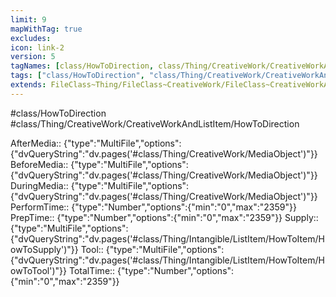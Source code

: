 ```yaml
---
limit: 9
mapWithTag: true
excludes:
icon: link-2
version: 5
tagNames: [class/HowToDirection, class/Thing/CreativeWork/CreativeWorkAndListItem/HowToDirection, schema-org/HowToDirection]
tags: ["class/HowToDirection", "class/Thing/CreativeWork/CreativeWorkAndListItem/HowToDirection"]
extends: FileClass~Thing/FileClass~CreativeWork/FileClass~CreativeWorkAndListItem
---
```


#class/HowToDirection
#class/Thing/CreativeWork/CreativeWorkAndListItem/HowToDirection

AfterMedia:: {"type":"MultiFile","options":{"dvQueryString":"dv.pages('#class/Thing/CreativeWork/MediaObject')"}}
BeforeMedia:: {"type":"MultiFile","options":{"dvQueryString":"dv.pages('#class/Thing/CreativeWork/MediaObject')"}}
DuringMedia:: {"type":"MultiFile","options":{"dvQueryString":"dv.pages('#class/Thing/CreativeWork/MediaObject')"}}
PerformTime:: {"type":"Number","options":{"min":"0","max":"2359"}}
PrepTime:: {"type":"Number","options":{"min":"0","max":"2359"}}
Supply:: {"type":"MultiFile","options":{"dvQueryString":"dv.pages('#class/Thing/Intangible/ListItem/HowToItem/HowToSupply')"}}
Tool:: {"type":"MultiFile","options":{"dvQueryString":"dv.pages('#class/Thing/Intangible/ListItem/HowToItem/HowToTool')"}}
TotalTime:: {"type":"Number","options":{"min":"0","max":"2359"}}
